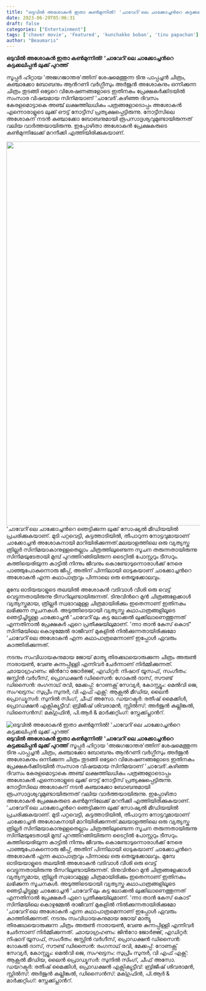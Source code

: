 ```yaml
---
title: "ഒടുവിൽ അശോകൻ ഇതാ കൺമുന്നിൽ! 'ചാവേറി'ലെ ചാക്കോച്ചന്‍റെ കട്ടക്കലിപ്പൻ ലുക്ക് പുറത്ത്"
date: 2023-06-29T05:06:31
draft: false
categories: ["Entertainment"]
tags: ['chaver movie', 'Featured', 'kunchakko boban', 'tinu papachan']
author: "Beaumaris"
---
```


<strong>ഒടുവിൽ അശോകൻ ഇതാ കൺമുന്നിൽ! 'ചാവേറി'ലെ ചാക്കോച്ചന്‍റെ കട്ടക്കലിപ്പൻ ലുക്ക് പുറത്ത്</strong>

സൂപ്പർ ഹിറ്റായ 'അജഗജാന്തര'ത്തിന് ശേഷമെത്തുന്ന ടിനു പാപ്പച്ചൻ ചിത്രം, കുഞ്ചാക്കോ ബോബനും ആന്‍റണി വർഗ്ഗീസും അര്‍ജുൻ അശോകനും ഒന്നിക്കുന്ന ചിത്രം തുടങ്ങി ഒട്ടേറെ വിശേഷണങ്ങളോടെ ഇതിനകം പ്രേക്ഷകർക്കിടയിൽ സംസാര വിഷയമായ സിനിമയാണ് 'ചാവേർ'.കഴിഞ്ഞ ദിവസം കേരളമൊട്ടാകെ അഞ്ച് ലക്ഷത്തിലധികം പത്രങ്ങളോടൊപ്പം അശോകൻ എന്നൊരാളുടെ ലുക്ക് ഔട്ട് നോട്ടീസ് പ്രത്യക്ഷപ്പെട്ടിരുന്നു. നോട്ടീസിലെ അശോകന് നടൻ കുഞ്ചാക്കോ ബോബനുമായി രൂപസാദൃശ്യവുമുണ്ടായിരുന്നത് വലിയ വാർത്തയായിരുന്നു. ഇപ്പോഴിതാ അശോകൻ പ്രേക്ഷകരുടെ കൺമുന്നിലേക്ക് മറനീക്കി എത്തിയിരിക്കുകയാണ്.

<a href="https://cdn.boolokam.com/articles/2023/06/caccc.jpg"><img class="size-large wp-image-401419 aligncenter" src="https://cdn.boolokam.com/articles/2023/06/caccc-819x1024.jpg" alt="" width="800" height="1000" /></a>'ചാവേറി'ലെ ചാക്കോച്ചന്‍റെ ഞെട്ടിക്കുന്ന ലുക്ക് സോഷ്യൽ മീഡിയയിൽ പ്രചരിക്കുകയാണ്. മുടി പറ്റവെട്ടി, കട്ടത്താടിയിൽ, തീപാറുന്ന നോട്ടവുമായാണ് ചാക്കോച്ചൻ അശോകനായി മാറിയിരിക്കുന്നത്.മലയാളത്തിലെ ഒരു വ്യത്യസ്ത ത്രില്ലർ സിനിമയാകാനുള്ളതെല്ലാം ചിത്രത്തിലുണ്ടെന്ന സൂചന തരുന്നതായിരുന്നു സിനിമയുടേതായി മുമ്പ് പുറത്തിറങ്ങിയിരുന്ന ടൈറ്റിൽ പോസ്റ്ററും ടീസറും. കത്തിയെരിയുന്ന കാട്ടിൽ നിന്നും ജീവനും കൊണ്ടോടുന്നൊരാള്‍ക്ക് നേരെ പാഞ്ഞുപോകുന്നൊരു ജീപ്പ്, അതിന് പിന്നിലായി ഓടുകയാണ് ചാക്കോച്ചന്‍റെ അശോകൻ എന്ന കഥാപാത്രവും പിന്നാലെ ഒരു തെയ്യക്കോലവും.

മുമ്പേ ഓടിയയാളുടെ തലയിൽ അശോകൻ വടിവാള്‍ വീശി ഒരു വെട്ട് വെട്ടുന്നതായിരുന്നു ടീസറിലുണ്ടായിരുന്നത്. ടിനുവിന്‍റെ മുൻ ചിത്രങ്ങളേക്കാൾ വ്യത്യസ്തമായ, ത്രില്ലർ സ്വഭാവമുള്ള ചിത്രമായിരിക്കും ഇതെന്നാണ് ഇതിനകം ലഭിക്കുന്ന സൂചനകള്‍. അടുത്തിടെയായി വ്യത്യസ്ത കഥാപാത്രങ്ങളിലൂടെ ഞെട്ടിച്ചിട്ടുള്ള ചാക്കോച്ചൻ 'ചാവേറി'ലും കട്ട ലോക്കൽ ലുക്കിലാണെത്തുന്നത് എന്നതിനാൽ പ്രേക്ഷകർ ഏറെ പ്രതീക്ഷയിലുമാണ്. 'ന്നാ താൻ കേസ് കൊട്' സിനിമയിലെ കൊഴുമ്മേൽ രാജീവന് മുകളിൽ നിൽക്കുന്നതായിരിക്കുമോ 'ചാവേറി'ലെ അശോകൻ എന്ന കഥാപാത്രമെന്നാണ് ഇപ്പോൾ ഏവരും കാത്തിരിക്കുന്നത്.

നടനും സംവിധായകനുമായ ജോയ് മാത്യു തിരക്കഥയൊരുക്കുന്ന ചിത്രം അരുൺ നാരായൺ, വേണു കുന്നപ്പിള്ളി എന്നിവർ ചേർന്നാണ് നിർമ്മിക്കുന്നത്. ഛായാഗ്രഹണം: ജിന്‍റോ ജോർജ്ജ്, എഡിറ്റർ: നിഷാദ് യൂസഫ്, സംഗീതം: ജസ്റ്റിൻ വർഗീസ്, പ്രൊഡക്ഷൻ ഡിസൈൻ: ഗോകുൽ ദാസ്, സൗണ്ട് ഡിസൈൻ: രംഗനാഥ് രവി, മേക്കപ്പ്: റോണക്സ് സേവ്യർ, കോസ്റ്റ്യൂം: മെൽവി ജെ, സംഘട്ടനം: സുപ്രീം സുന്ദർ, വി എഫ് എക്സ്: ആക്സൽ മീഡിയ, ലൈൻ പ്രൊഡ്യൂസർ: സുനിൽ സിംഗ്, ചീഫ് അസോ. ഡയറക്ടർ: രതീഷ് മൈക്കിൾ, പ്രൊഡക്ഷൻ എക്സിക്യുട്ടീവ്: ബ്രിജീഷ്‌ ശിവരാമൻ, സ്റ്റിൽസ്: അർജുൻ കല്ലിങ്കൽ, ഡിസൈൻസ്‌: മക്ഗുഫിൻ, പി.ആർ &amp; മാർക്കറ്റിംഗ്: സ്നേക്ക്പ്ലാന്‍റ്.


![ഒടുവിൽ അശോകൻ ഇതാ കൺമുന്നിൽ! 'ചാവേറി'ലെ ചാക്കോച്ചന്‍റെ കട്ടക്കലിപ്പൻ ലുക്ക് പുറത്ത്](https://cdn.boolokam.com/articles/2023/06/caccc-819x1024.jpg)**ഒടുവിൽ അശോകൻ ഇതാ കൺമുന്നിൽ! 'ചാവേറി'ലെ ചാക്കോച്ചന്‍റെ കട്ടക്കലിപ്പൻ ലുക്ക് പുറത്ത്** സൂപ്പർ ഹിറ്റായ 'അജഗജാന്തര'ത്തിന് ശേഷമെത്തുന്ന ടിനു പാപ്പച്ചൻ ചിത്രം, കുഞ്ചാക്കോ ബോബനും ആന്‍റണി വർഗ്ഗീസും അര്‍ജുൻ അശോകനും ഒന്നിക്കുന്ന ചിത്രം തുടങ്ങി ഒട്ടേറെ വിശേഷണങ്ങളോടെ ഇതിനകം പ്രേക്ഷകർക്കിടയിൽ സംസാര വിഷയമായ സിനിമയാണ് 'ചാവേർ'.കഴിഞ്ഞ ദിവസം കേരളമൊട്ടാകെ അഞ്ച് ലക്ഷത്തിലധികം പത്രങ്ങളോടൊപ്പം അശോകൻ എന്നൊരാളുടെ ലുക്ക് ഔട്ട് നോട്ടീസ് പ്രത്യക്ഷപ്പെട്ടിരുന്നു. നോട്ടീസിലെ അശോകന് നടൻ കുഞ്ചാക്കോ ബോബനുമായി രൂപസാദൃശ്യവുമുണ്ടായിരുന്നത് വലിയ വാർത്തയായിരുന്നു. ഇപ്പോഴിതാ അശോകൻ പ്രേക്ഷകരുടെ കൺമുന്നിലേക്ക് മറനീക്കി എത്തിയിരിക്കുകയാണ്. [](https://cdn.boolokam.com/articles/2023/06/caccc.jpg)'ചാവേറി'ലെ ചാക്കോച്ചന്‍റെ ഞെട്ടിക്കുന്ന ലുക്ക് സോഷ്യൽ മീഡിയയിൽ പ്രചരിക്കുകയാണ്. മുടി പറ്റവെട്ടി, കട്ടത്താടിയിൽ, തീപാറുന്ന നോട്ടവുമായാണ് ചാക്കോച്ചൻ അശോകനായി മാറിയിരിക്കുന്നത്.മലയാളത്തിലെ ഒരു വ്യത്യസ്ത ത്രില്ലർ സിനിമയാകാനുള്ളതെല്ലാം ചിത്രത്തിലുണ്ടെന്ന സൂചന തരുന്നതായിരുന്നു സിനിമയുടേതായി മുമ്പ് പുറത്തിറങ്ങിയിരുന്ന ടൈറ്റിൽ പോസ്റ്ററും ടീസറും. കത്തിയെരിയുന്ന കാട്ടിൽ നിന്നും ജീവനും കൊണ്ടോടുന്നൊരാള്‍ക്ക് നേരെ പാഞ്ഞുപോകുന്നൊരു ജീപ്പ്, അതിന് പിന്നിലായി ഓടുകയാണ് ചാക്കോച്ചന്‍റെ അശോകൻ എന്ന കഥാപാത്രവും പിന്നാലെ ഒരു തെയ്യക്കോലവും. മുമ്പേ ഓടിയയാളുടെ തലയിൽ അശോകൻ വടിവാള്‍ വീശി ഒരു വെട്ട് വെട്ടുന്നതായിരുന്നു ടീസറിലുണ്ടായിരുന്നത്. ടിനുവിന്‍റെ മുൻ ചിത്രങ്ങളേക്കാൾ വ്യത്യസ്തമായ, ത്രില്ലർ സ്വഭാവമുള്ള ചിത്രമായിരിക്കും ഇതെന്നാണ് ഇതിനകം ലഭിക്കുന്ന സൂചനകള്‍. അടുത്തിടെയായി വ്യത്യസ്ത കഥാപാത്രങ്ങളിലൂടെ ഞെട്ടിച്ചിട്ടുള്ള ചാക്കോച്ചൻ 'ചാവേറി'ലും കട്ട ലോക്കൽ ലുക്കിലാണെത്തുന്നത് എന്നതിനാൽ പ്രേക്ഷകർ ഏറെ പ്രതീക്ഷയിലുമാണ്. 'ന്നാ താൻ കേസ് കൊട്' സിനിമയിലെ കൊഴുമ്മേൽ രാജീവന് മുകളിൽ നിൽക്കുന്നതായിരിക്കുമോ 'ചാവേറി'ലെ അശോകൻ എന്ന കഥാപാത്രമെന്നാണ് ഇപ്പോൾ ഏവരും കാത്തിരിക്കുന്നത്. നടനും സംവിധായകനുമായ ജോയ് മാത്യു തിരക്കഥയൊരുക്കുന്ന ചിത്രം അരുൺ നാരായൺ, വേണു കുന്നപ്പിള്ളി എന്നിവർ ചേർന്നാണ് നിർമ്മിക്കുന്നത്. ഛായാഗ്രഹണം: ജിന്‍റോ ജോർജ്ജ്, എഡിറ്റർ: നിഷാദ് യൂസഫ്, സംഗീതം: ജസ്റ്റിൻ വർഗീസ്, പ്രൊഡക്ഷൻ ഡിസൈൻ: ഗോകുൽ ദാസ്, സൗണ്ട് ഡിസൈൻ: രംഗനാഥ് രവി, മേക്കപ്പ്: റോണക്സ് സേവ്യർ, കോസ്റ്റ്യൂം: മെൽവി ജെ, സംഘട്ടനം: സുപ്രീം സുന്ദർ, വി എഫ് എക്സ്: ആക്സൽ മീഡിയ, ലൈൻ പ്രൊഡ്യൂസർ: സുനിൽ സിംഗ്, ചീഫ് അസോ. ഡയറക്ടർ: രതീഷ് മൈക്കിൾ, പ്രൊഡക്ഷൻ എക്സിക്യുട്ടീവ്: ബ്രിജീഷ്‌ ശിവരാമൻ, സ്റ്റിൽസ്: അർജുൻ കല്ലിങ്കൽ, ഡിസൈൻസ്‌: മക്ഗുഫിൻ, പി.ആർ & മാർക്കറ്റിംഗ്: സ്നേക്ക്പ്ലാന്‍റ്.
